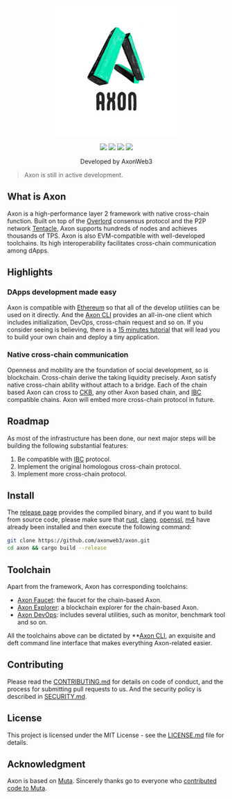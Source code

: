 <p align="center">
  <a href="https://github.com/axonweb3/axon">
    <img src="./docs/assets/logo/axon-01.png" width="300">
  </a>
  <p align="center">
	<a href="https://github.com/axonweb3/axon/releases"><img src="https://img.shields.io/github/v/release/axonweb3/axon?sort=semver"></a>
    <a href="https://github.com/axonweb3/axon/blob/main/LICENSE"><img src="https://img.shields.io/badge/License-MIT-green.svg"></a>
    <a href="https://github.com/axonweb3/axon"><img src="https://github.com/axonweb3/axon/actions/workflows/web3_compatible.yml/badge.svg?branch=main"></a>
    <a href="https://github.com/axonweb3/axon"><img src="https://img.shields.io/github/contributors/axonweb3/axon"></a>
  </p>
  <p align="center">
     Developed by AxonWeb3<br>
  </p>
</p>

> Axon is still in active development.

## What is Axon

Axon is a high-performance layer 2 framework with native cross-chain function.  Built on top of the [Overlord](https://github.com/nervosnetwork/overlord) consensus protocol and the P2P network [Tentacle](https://github.com/nervosnetwork/tentacle), Axon supports hundreds of nodes and achieves thousands of TPS. Axon is also EVM-compatible with well-developed toolchains. Its high interoperability facilitates cross-chain communication among dApps.


## Highlights

### DApps development made easy

Axon is compatible with [Ethereum](https://ethereum.org) so that all of the develop utilities can be used on it directly. And the [Axon CLI](https://github.com/axonweb3/axon-devops/axon-cli) provides an all-in-one client which includes initialization, DevOps, cross-chain request and so on. If you consider seeing is believing, there is a [15 minutes tutorial]() that will lead you to build your own chain and deploy a tiny application.

### Native cross-chain communication

Openness and mobility are the foundation of social development, so is blockchain. Cross-chain derive the taking liquidity precisely. Axon satisfy native cross-chain ability without attach to a bridge. Each of the chain based Axon can cross to [CKB](https://www.nervos.org), any other Axon based chain, and [IBC](https://ibcprotocol.org) compatible chains. Axon will embed more cross-chain protocol in future.

## Roadmap

As most of the infrastructure has been done, our next major steps will be building the following substantial features:

1. Be compatible with [IBC](https://github.com/cosmos/ibc) protocol.
2. Implement the original homologous cross-chain protocol.
3. Implement more cross-chain protocol.

## Install

The [release page](`https://github.com/axonweb3/axon/release`) provides the compiled binary, and if you want to build from source code, please make sure that [rust](https://www.rust-lang.org/), [clang](http://clang.org/), [openssl](https://www.openssl.org/), [m4](https://www.gnu.org/software/m4/) have already been installed and then execute the following command:

```bash
git clone https://github.com/axonweb3/axon.git
cd axon && cargo build --release
```

## Toolchain

Apart from the framework, Axon has corresponding toolchains:

- [Axon Faucet](https://github.com/axonweb3/axon-faucet): the faucet for the chain-based Axon.
- [Axon Explorer](https://github.com/Magickbase/blockscan): a blockchain explorer for the chain-based Axon.
- [Axon DevOps](https://github.com/axonweb3/axon-devops): includes several utilities, such as monitor, benchmark tool and so on.

All the toolchains above can be dictated by **[Axon CLI](https://github.com/axonweb3/axon-cli), an exquisite and deft command line interface that makes everything Axon-related easier.

## Contributing

Please read the [CONTRIBUTING.md](./CONTRIBUTING.md) for details on code of conduct, and the process for submitting pull requests to us. And the security policy is described in [SECURITY.md](./SECURITY.md).

## License

This project is licensed under the MIT License - see the [LICENSE.md](./LICENSE) file for details.

## Acknowledgment

Axon is based on [Muta](https://github.com/nervosnetwork/muta). Sincerely thanks go to everyone who [contributed code to Muta](https://github.com/nervosnetwork/muta/graphs/contributors).
